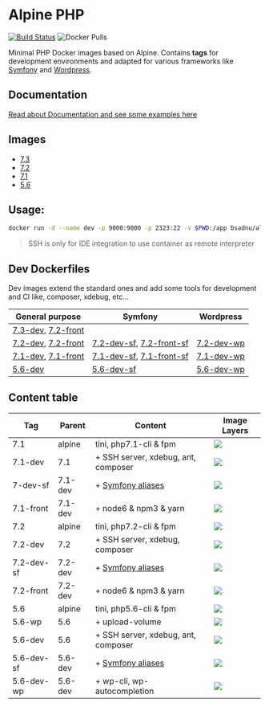# Alpine PHP 

[![Build Status](https://travis-ci.org/bsadnu/alpine-php.svg?branch=master)](https://travis-ci.org/bsadnu/alpine-php) ![Docker Pulls](https://img.shields.io/docker/pulls/bsadnu/alpine-php.svg?style=flat-square)

Minimal PHP Docker images based on Alpine. Contains **tags** for development environments and adapted for various frameworks like [Symfony](http://symfony.com/) and [Wordpress](https://github.com/WordPress/WordPress).

## Documentation

[Read about Documentation and see some examples here](https://github.com/bsadnu/alpine-php/tree/master/doc/README.md)

## Images

- [7.3](https://github.com/bsadnu/alpine-php/blob/master/7.3/Dockerfile)
- [7.2](https://github.com/bsadnu/alpine-php/blob/master/7.2/Dockerfile)
- [7.1](https://github.com/bsadnu/alpine-php/blob/master/7.1/Dockerfile)
- [5.6](https://github.com/bsadnu/alpine-php/blob/master/5.6/Dockerfile)

## Usage:

```sh
docker run -d --name dev -p 9000:9000 -p 2323:22 -v $PWD:/app bsadnu/alpine-php:7.3-dev
```

> SSH is only for IDE integration to use container as remote interpreter 

## Dev Dockerfiles

Dev images extend the standard ones and add some tools for development and CI like, composer, xdebug, etc...

| General purpose     | Symfony     | Wordpress                                                                   
|---------------------|-------------|-------------------
| [7.3-dev](https://github.com/bsadnu/alpine-php/blob/master/7.3/Dockerfile.dev), [7.2-front](https://github.com/bsadnu/alpine-php/blob/master/7.3/Dockerfile.front) |  | 
| [7.2-dev](https://github.com/bsadnu/alpine-php/blob/master/7.2/Dockerfile.dev), [7.2-front](https://github.com/bsadnu/alpine-php/blob/master/7.2/Dockerfile.front) | [7.2-dev-sf](https://github.com/bsadnu/alpine-php/blob/symfony/7.2/Dockerfile.dev), [7.2-front-sf](https://github.com/bsadnu/alpine-php/blob/symfony/7.2/Dockerfile.front) | [7.2-dev-wp](https://github.com/bsadnu/alpine-php/blob/wordpress/7.2/Dockerfile.dev)
| [7.1-dev](https://github.com/bsadnu/alpine-php/blob/master/7.1/Dockerfile.dev), [7.1-front](https://github.com/bsadnu/alpine-php/blob/master/7.1/Dockerfile.front) | [7.1-dev-sf](https://github.com/bsadnu/alpine-php/blob/symfony/7.1/Dockerfile.dev), [7.1-front-sf](https://github.com/bsadnu/alpine-php/blob/symfony/7.1/Dockerfile.front) | [7.1-dev-wp](https://github.com/bsadnu/alpine-php/blob/wordpress/7.1/Dockerfile.dev)
| [5.6-dev](https://github.com/bsadnu/alpine-php/blob/master/5.6/Dockerfile.dev) | [5.6-dev-sf](https://github.com/bsadnu/alpine-php/blob/symfony/5.6/Dockerfile.dev) | [5.6-dev-wp](https://github.com/bsadnu/alpine-php/blob/wordpress/5.6/Dockerfile.dev)

## Content table

|    Tag     | Parent     |        Content                                                                    | Image Layers
|------------|------------|-----------------------------------------------------------------------------------|---------
| 7.1        |   alpine   | tini, php7.1-cli & fpm                                                            | [![](https://images.microbadger.com/badges/image/bsadnu/alpine-php:7.1.svg)](https://microbadger.com/images/bsadnu/alpine-php:7.1 "Get your own image badge on microbadger.com")
| 7.1-dev    |    7.1     | + SSH server, xdebug, ant, composer                                               | [![](https://images.microbadger.com/badges/image/bsadnu/alpine-php:7.1-dev.svg)](https://microbadger.com/images/bsadnu/alpine-php:7.1-dev "Get your own image badge on microbadger.com")
| 7-dev-sf   |   7.1-dev  | + [Symfony aliases](https://github.com/bsadnu/alpine-php/blob/symfony/README.md) | [![](https://images.microbadger.com/badges/image/bsadnu/alpine-php:7.1-dev-sf.svg)](https://microbadger.com/images/bsadnu/alpine-php:7.1-dev-sf "Get your own image badge on microbadger.com")
| 7.1-front  |  7.1-dev   | + node6 & npm3 & yarn                                                             | [![](https://images.microbadger.com/badges/image/bsadnu/alpine-php:7.1-front.svg)](https://microbadger.com/images/bsadnu/alpine-php:7.1-front "Get your own image badge on microbadger.com")
| 7.2        |   alpine   | tini, php7.2-cli & fpm                                                            | [![](https://images.microbadger.com/badges/image/bsadnu/alpine-php:7.2.svg)](https://microbadger.com/images/bsadnu/alpine-php:7.2 "Get your own image badge on microbadger.com")
| 7.2-dev    |    7.2     | + SSH server, xdebug, composer                                               | [![](https://images.microbadger.com/badges/image/bsadnu/alpine-php:7.2-dev.svg)](https://microbadger.com/images/bsadnu/alpine-php:7.2-dev "Get your own image badge on microbadger.com")
| 7.2-dev-sf |   7.2-dev  | + [Symfony aliases](https://github.com/bsadnu/alpine-php/blob/symfony/README.md) | [![](https://images.microbadger.com/badges/image/bsadnu/alpine-php:7.2-dev-sf.svg)](https://microbadger.com/images/bsadnu/alpine-php:7.2-dev-sf "Get your own image badge on microbadger.com")
| 7.2-front  |  7.2-dev   | + node6 & npm3 & yarn                                                             | [![](https://images.microbadger.com/badges/image/bsadnu/alpine-php:7.2-front.svg)](https://microbadger.com/images/bsadnu/alpine-php:7.2-front "Get your own image badge on microbadger.com")
| 5.6        |   alpine   | tini, php5.6-cli & fpm                                                            | [![](https://images.microbadger.com/badges/image/bsadnu/alpine-php:5.6.svg)](https://microbadger.com/images/bsadnu/alpine-php:5.6 "Get your own image badge on microbadger.com")
| 5.6-wp     |    5.6     | + upload-volume                                                                   | [![](https://images.microbadger.com/badges/image/bsadnu/alpine-php:5.6-wp.svg)](https://microbadger.com/images/bsadnu/alpine-php:5.6-wp "Get your own image badge on microbadger.com")
| 5.6-dev    |    5.6     | + SSH server, xdebug, ant, composer                                               | [![](https://images.microbadger.com/badges/image/bsadnu/alpine-php:5.6-dev.svg)](https://microbadger.com/images/bsadnu/alpine-php:5.6-dev "Get your own image badge on microbadger.com")
| 5.6-dev-sf |   5.6-dev  | + [Symfony aliases](https://github.com/bsadnu/alpine-php/blob/symfony/README.md) | [![](https://images.microbadger.com/badges/image/bsadnu/alpine-php:5.6-dev-sf.svg)](https://microbadger.com/images/bsadnu/alpine-php:5.6-dev-sf "Get your own image badge on microbadger.com")
| 5.6-dev-wp |  5.6-dev   | + wp-cli, wp-autocompletion                                                       | [![](https://images.microbadger.com/badges/image/bsadnu/alpine-php:5.6-dev-wp.svg)](https://microbadger.com/images/bsadnu/alpine-php:5.6-dev-wp "Get your own image badge on microbadger.com")
